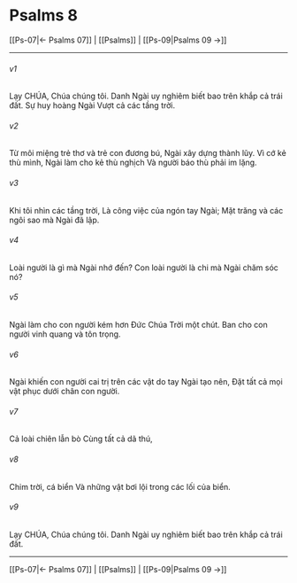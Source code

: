 # Psalms 8

[[Ps-07|← Psalms 07]] | [[Psalms]] | [[Ps-09|Psalms 09 →]]
***



###### v1 
Lạy CHÚA, Chúa chúng tôi. Danh Ngài uy nghiêm biết bao trên khắp cả trái đất. Sự huy hoàng Ngài Vượt cả các tầng trời. 

###### v2 
Từ môi miệng trẻ thơ và trẻ con đương bú, Ngài xây dựng thành lũy. Vì cớ kẻ thù mình, Ngài làm cho kẻ thù nghịch Và người báo thù phải im lặng. 

###### v3 
Khi tôi nhìn các tầng trời, Là công việc của ngón tay Ngài; Mặt trăng và các ngôi sao mà Ngài đã lập. 

###### v4 
Loài người là gì mà Ngài nhớ đến? Con loài người là chi mà Ngài chăm sóc nó? 

###### v5 
Ngài làm cho con người kém hơn Đức Chúa Trời một chút. Ban cho con người vinh quang và tôn trọng. 

###### v6 
Ngài khiến con người cai trị trên các vật do tay Ngài tạo nên, Đặt tất cả mọi vật phục dưới chân con người. 

###### v7 
Cả loài chiên lẫn bò Cùng tất cả dã thú, 

###### v8 
Chim trời, cá biển Và những vật bơi lội trong các lối của biển. 

###### v9 
Lạy CHÚA, Chúa chúng tôi. Danh Ngài uy nghiêm biết bao trên khắp cả trái đất.

***
[[Ps-07|← Psalms 07]] | [[Psalms]] | [[Ps-09|Psalms 09 →]]
